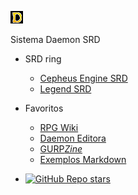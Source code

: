 <!-- Logo -->
[![.](./_media/favicon.ico)](/)

<!-- Title -->
Sistema Daemon SRD

* SRD ring
  - [Cepheus Engine SRD](https://nerun.github.io/cepheus)
  - [Legend SRD](https://nerun.github.io/legend-srd)

* Favoritos
  - [RPG Wiki](https://wiki.daemon.com.br)
  - [Daemon Editora](https://www.daemoneditora.com.br)
  - [GURP*Zine*](https://www.gurpzine.com.br)
  - [Exemplos Markdown](extra_00-sample.md)

* [![GitHub Repo stars](https://img.shields.io/github/stars/nerun/sistema-daemon ':class=badge')](https://github.com/nerun/sistema-daemon)